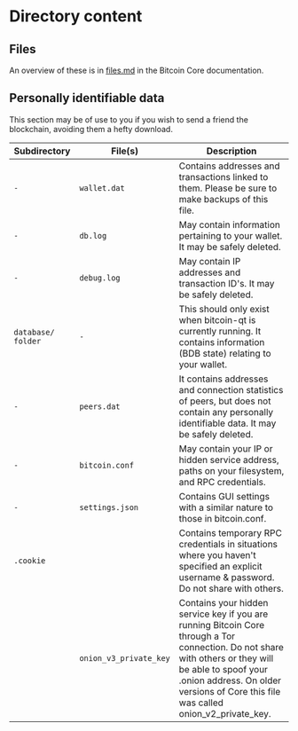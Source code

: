 # Directory content
## Files
An overview of these is in [files.md](https://github.com/bitcoin/bitcoin/blob/master/doc/files.md) in the Bitcoin Core documentation.

## Personally identifiable data
This section may be of use to you if you wish to send a friend the blockchain, avoiding them a hefty download.

Subdirectory       | File(s)               | Description
-------------------|-----------------------|------------
`-`                | `wallet.dat`          | Contains addresses and transactions linked to them. Please be sure to make backups of this file. 
`-`                | `db.log`              | May contain information pertaining to your wallet. It may be safely deleted.
`-`                | `debug.log`           | May contain IP addresses and transaction ID's. It may be safely deleted.
`database/ folder` | `-`                   | This should only exist when bitcoin-qt is currently running. It contains information (BDB state) relating to your wallet.
`-`                | `peers.dat`           | It contains addresses and connection statistics of peers, but does not contain any personally identifiable data. It may be safely deleted.
`-`                | `bitcoin.conf`        | May contain your IP or hidden service address, paths on your filesystem, and RPC credentials.
`-`                | `settings.json`       | Contains GUI settings with a similar nature to those in bitcoin.conf.
`.cookie`          |                       | Contains temporary RPC credentials in situations where you haven't specified an explicit username & password. Do not share with others.
                   | `onion_v3_private_key`| Contains your hidden service key if you are running Bitcoin Core through a Tor connection. Do not share with others or they will be able to spoof your .onion address. On older versions of Core this file was called onion_v2_private_key.
  



#
#
#
#
#
#
#
#
#
#
#
#
